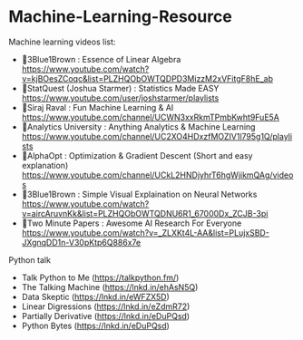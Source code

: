 # Machine-Learning-Resource

Machine learning videos list:

* 📍3Blue1Brown : Essence of Linear Algebra https://www.youtube.com/watch?v=kjBOesZCoqc&list=PLZHQObOWTQDPD3MizzM2xVFitgF8hE_ab
* 📍StatQuest (Joshua Starmer) : Statistics Made EASY https://www.youtube.com/user/joshstarmer/playlists
* 📍Siraj Raval : Fun Machine Learning & AI  https://www.youtube.com/channel/UCWN3xxRkmTPmbKwht9FuE5A
* 📍Analytics University : Anything Analytics & Machine Learning https://www.youtube.com/channel/UC2XO4HDxzfMOZIV1l795g1Q/playlists
* 📍AlphaOpt : Optimization & Gradient Descent (Short and easy explanation) https://www.youtube.com/channel/UCkL2HNDjyhrT6hgWjikmQAg/videos
* 📍3Blue1Brown : Simple Visual Explaination on Neural Networks https://www.youtube.com/watch?v=aircAruvnKk&list=PLZHQObOWTQDNU6R1_67000Dx_ZCJB-3pi
* 📍Two Minute Papers : Awesome AI Research For Everyone https://www.youtube.com/watch?v=_ZLXKt4L-AA&list=PLujxSBD-JXgnqDD1n-V30pKtp6Q886x7e

Python talk

* Talk Python to Me (https://talkpython.fm/)
* The Talking Machine (https://lnkd.in/ehAsN5Q)
* Data Skeptic (https://lnkd.in/eWFZX5D)
* Linear Digressions (https://lnkd.in/eZdmR72)
* Partially Derivative (https://lnkd.in/eDuPQsd)
* Python Bytes (https://lnkd.in/eDuPQsd)
